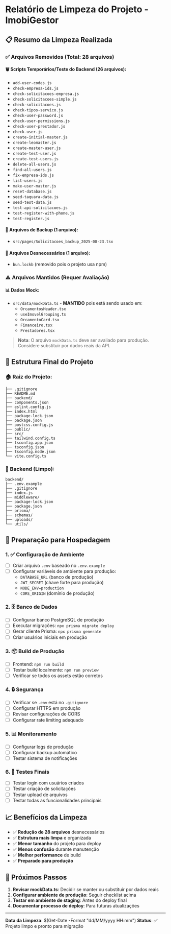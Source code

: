 # Relatório de Limpeza do Projeto - ImobiGestor

## 📋 Resumo da Limpeza Realizada

### ✅ Arquivos Removidos (Total: 28 arquivos)

#### 🗑️ Scripts Temporários/Teste do Backend (26 arquivos):
- `add-user-codes.js`
- `check-empresa-ids.js`
- `check-solicitacoes-empresa.js`
- `check-solicitacoes-simple.js`
- `check-solicitacoes.js`
- `check-tipos-servico.js`
- `check-user-password.js`
- `check-user-permissions.js`
- `check-user-prestador.js`
- `check-user.js`
- `create-initial-master.js`
- `create-leomaster.js`
- `create-master-user.js`
- `create-test-user.js`
- `create-test-users.js`
- `delete-all-users.js`
- `find-all-users.js`
- `fix-empresa-ids.js`
- `list-users.js`
- `make-user-master.js`
- `reset-database.js`
- `seed-taquara-data.js`
- `seed-test-data.js`
- `test-api-solicitacoes.js`
- `test-register-with-phone.js`
- `test-register.js`

#### 📁 Arquivos de Backup (1 arquivo):
- `src/pages/Solicitacoes_backup_2025-08-23.tsx`

#### 🔧 Arquivos Desnecessários (1 arquivo):
- `bun.lockb` (removido pois o projeto usa npm)

### ⚠️ Arquivos Mantidos (Requer Avaliação)

#### 📊 Dados Mock:
- `src/data/mockData.ts` - **MANTIDO** pois está sendo usado em:
  - `OrcamentosHeader.tsx`
  - `useImovelGrouping.ts`
  - `OrcamentoCard.tsx`
  - `Financeiro.tsx`
  - `Prestadores.tsx`

> **Nota**: O arquivo `mockData.ts` deve ser avaliado para produção. Considere substituir por dados reais da API.

## 📁 Estrutura Final do Projeto

### 🏠 Raiz do Projeto:
```
├── .gitignore
├── README.md
├── backend/
├── components.json
├── eslint.config.js
├── index.html
├── package-lock.json
├── package.json
├── postcss.config.js
├── public/
├── src/
├── tailwind.config.ts
├── tsconfig.app.json
├── tsconfig.json
├── tsconfig.node.json
└── vite.config.ts
```

### 🔧 Backend (Limpo):
```
backend/
├── .env.example
├── .gitignore
├── index.js
├── middleware/
├── package-lock.json
├── package.json
├── prisma/
├── schemas/
├── uploads/
└── utils/
```

## 🚀 Preparação para Hospedagem

### 1. ✅ Configuração de Ambiente
- [ ] Criar arquivo `.env` baseado no `.env.example`
- [ ] Configurar variáveis de ambiente para produção:
  - `DATABASE_URL` (banco de produção)
  - `JWT_SECRET` (chave forte para produção)
  - `NODE_ENV=production`
  - `CORS_ORIGIN` (domínio de produção)

### 2. 🗄️ Banco de Dados
- [ ] Configurar banco PostgreSQL de produção
- [ ] Executar migrações: `npx prisma migrate deploy`
- [ ] Gerar cliente Prisma: `npx prisma generate`
- [ ] Criar usuários iniciais em produção

### 3. 📦 Build de Produção
- [ ] Frontend: `npm run build`
- [ ] Testar build localmente: `npm run preview`
- [ ] Verificar se todos os assets estão corretos

### 4. 🔒 Segurança
- [ ] Verificar se `.env` está no `.gitignore`
- [ ] Configurar HTTPS em produção
- [ ] Revisar configurações de CORS
- [ ] Configurar rate limiting adequado

### 5. 📊 Monitoramento
- [ ] Configurar logs de produção
- [ ] Configurar backup automático
- [ ] Testar sistema de notificações

### 6. 🧪 Testes Finais
- [ ] Testar login com usuários criados
- [ ] Testar criação de solicitações
- [ ] Testar upload de arquivos
- [ ] Testar todas as funcionalidades principais

## 📈 Benefícios da Limpeza

- ✅ **Redução de 28 arquivos** desnecessários
- ✅ **Estrutura mais limpa** e organizada
- ✅ **Menor tamanho** do projeto para deploy
- ✅ **Menos confusão** durante manutenção
- ✅ **Melhor performance** de build
- ✅ **Preparado para produção**

## 🎯 Próximos Passos

1. **Revisar mockData.ts**: Decidir se manter ou substituir por dados reais
2. **Configurar ambiente de produção**: Seguir checklist acima
3. **Testar em ambiente de staging**: Antes do deploy final
4. **Documentar processo de deploy**: Para futuras atualizações

---

**Data da Limpeza**: $(Get-Date -Format "dd/MM/yyyy HH:mm")
**Status**: ✅ Projeto limpo e pronto para migração